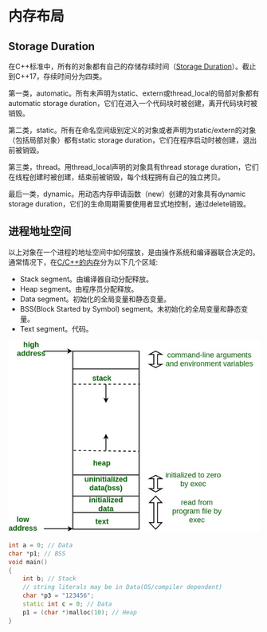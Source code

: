 # 内存布局

## Storage Duration

在C++标准中，所有的对象都有自己的存储存续时间（[Storage Duration](https://en.cppreference.com/w/cpp/language/storage_duration)）。截止到C++17，存续时间分为四类。

第一类，automatic。所有未声明为static、extern或thread_local的局部对象都有automatic storage duration，它们在进入一个代码块时被创建，离开代码块时被销毁。

第二类，static。所有在命名空间级别定义的对象或者声明为static/extern的对象（包括局部对象）都有static storage duration，它们在程序启动时被创建，退出前被销毁。

第三类，thread。用thread_local声明的对象具有thread storage duration，它们在线程创建时被创建，结束前被销毁，每个线程拥有自己的独立拷贝。

最后一类，dynamic。用动态内存申请函数（new）创建的对象具有dynamic storage duration，它们的生命周期需要使用者显式地控制，通过delete销毁。

## 进程地址空间

以上对象在一个进程的地址空间中如何摆放，是由操作系统和编译器联合决定的。通常情况下，在[C/C++的内存](https://www.geeksforgeeks.org/memory-layout-of-c-program/)分为以下几个区域:

* Stack segment。由编译器自动分配释放。
* Heap segment。由程序员分配释放。
* Data segment。初始化的全局变量和静态变量。
* BSS(Block Started by Symbol) segment。未初始化的全局变量和静态变量。
* Text segment。代码。

![Memory Layout for x86 and C](memoryLayoutC.jpg)

```cpp
int a = 0; // Data
char *p1; // BSS
void main()
{
    int b; // Stack
    // string literals may be in Data(OS/compiler dependent)
    char *p3 = "123456"; 
    static int c = 0; // Data
    p1 = (char *)malloc(10); // Heap
}
```
